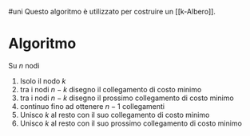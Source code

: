 #uni 
Questo algoritmo è utilizzato per costruire un [[k-Albero]].
# Algoritmo
Su $n$ nodi
1. Isolo il nodo $k$
2. tra i nodi $n-k$  disegno il collegamento di costo minimo
3. tra i nodi $n-k$ disegno il prossimo collegamento di costo minimo
4. continuo fino ad ottenere $n-1$ collegamenti
5. Unisco $k$ al resto con il suo collegamento di costo minimo
6. Unisco $k$ al resto con il suo prossimo collegamento di costo minimo